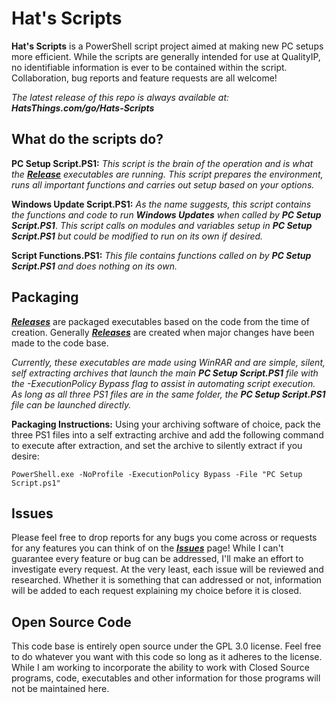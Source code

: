# Hat's Scripts

**Hat's Scripts** is a PowerShell script project aimed at making new PC setups more efficient. While the scripts are generally intended for use at QualityIP, no identifiable information is ever to be contained within the script. Collaboration, bug reports and feature requests are all welcome!

*The latest release of this repo is always available at:* ***HatsThings.com/go/Hats-Scripts***

## What do the scripts do?

**PC Setup Script.PS1:** *This script is the brain of the operation and is what the* ***[Release](https://github.com/TylerHats/Hats-Scripts/releases)*** *executables are running. This script prepares the environment, runs all important functions and carries out setup based on your options.*

**Windows Update Script.PS1:** *As the name suggests, this script contains the functions and code to run* ***Windows Updates*** *when called by* ***PC Setup Script.PS1***. *This script calls on modules and variables setup in* ***PC Setup Script.PS1*** *but could be modified to run on its own if desired.*

**Script Functions.PS1:** *This file contains functions called on by* ***PC Setup Script.PS1*** *and does nothing on its own.*

## Packaging

***[Releases](https://github.com/TylerHats/Hats-Scripts/releases)*** are packaged executables based on the code from the time of creation. Generally ***[Releases](https://github.com/TylerHats/Hats-Scripts/releases)*** are created when major changes have been made to the code base.

*Currently, these executables are made using WinRAR and are simple, silent, self extracting archives that launch the main* ***PC Setup Script.PS1*** *file with the -ExecutionPolicy Bypass flag to assist in automating script execution. As long as all three PS1 files are in the same folder, the* ***PC Setup Script.PS1*** *file can be launched directly.*

**Packaging Instructions:**
Using your archiving software of choice, pack the three PS1 files into a self extracting archive and add the following command to execute after extraction, and set the archive to silently extract if you desire:

    PowerShell.exe -NoProfile -ExecutionPolicy Bypass -File "PC Setup Script.ps1"

## Issues

Please feel free to drop reports for any bugs you come across or requests for any features you can think of on the ***[Issues](https://github.com/TylerHats/Hats-Scripts/issues)*** page! While I can't guarantee every feature or bug can be addressed, I'll make an effort to investigate every request. At the very least, each issue will be reviewed and researched. Whether it is something that can addressed or not, information will be added to each request explaining my choice before it is closed.

## Open Source Code

This code base is entirely open source under the GPL 3.0 license. Feel free to do whatever you want with this code so long as it adheres to the license. While I am working to incorporate the ability to work with Closed Source programs, code, executables and other information for those programs will not be maintained here.